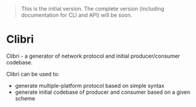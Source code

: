 > This is the initial version. The complete version (including documentation for CLI and API) will be soon.

# Clibri

Clibri - a generator of network protocol and initial producer/consumer codebase.

Clibri can be used to:
- generate multiple-platform protocol based on simple syntax 
- generate initial codebase of producer and consumer based on a given scheme